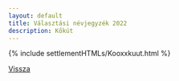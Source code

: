 ```yaml
---
layout: default
title: Választási névjegyzék 2022
description: Kőkút
---
```


{% include settlementHTMLs/Kooxxkuut.html %}

[Vissza](./)